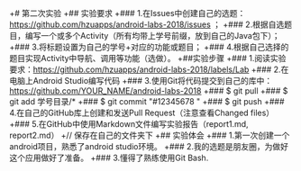+# 第二次实验
 +## 实验要求
 +### 1.在Issues中创建自己的选题：https://github.com/hzuapps/android-labs-2018/issues ；
 +### 2.根据自选题目，编写一个或多个Activity（所有均带上学号前缀，放到自己的Java包下）；
 +### 3.将标题设置为自己的学号+对应的功能或题目；
 +### 4.根据自己选择的题目实现Activity中导航、调用等功能（选做）。
 +##实验步骤
 +### 1.阅读实验要求：https://github.com/hzuapps/android-labs-2018/labels/Lab
 +### 2.在电脑上Android Studio编写代码
 +### 3.使用Git将代码提交到自己的库中：https://github.com/YOUR_NAME/android-labs-2018
 +### $ git pull
 +### $ git add 学号目录/*
 +### $ git commit "#12345678 "
 +### $ git push
 +### 4.在自己的GitHub库上创建和发送Pull Request（注意查看Changed files）
 +### 5.在GitHub中使用Markdown文件编写实验报告（report1.md, report2.md）
 +// 保存在自己的文件夹下
 +## 实验体会
 +### 1.第一次创建一个android项目，熟悉了android studio环境。
 +### 2.我的选题是朋友圈，为做好这个应用做好了准备。
 +### 3.懂得了熟练使用Git Bash.
